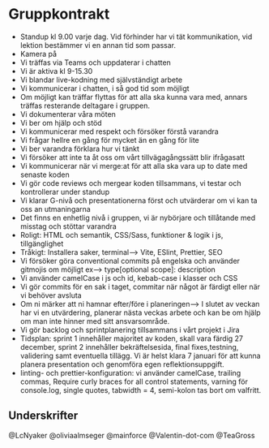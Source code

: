 # Gruppkontrakt

- Standup kl 9.00 varje dag. Vid förhinder har vi tät kommunikation, vid lektion bestämmer vi en annan tid som passar.
- Kamera på
- Vi träffas via Teams och uppdaterar i chatten
- Vi är aktiva kl 9-15.30
- Vi blandar live-kodning med självständigt arbete
- Vi kommunicerar i chatten, i så god tid som möjligt
- Om möjligt kan träffar flyttas för att alla ska kunna vara med, annars träffas resterande deltagare i gruppen.
- Vi dokumenterar våra möten
- Vi ber om hjälp och stöd
- Vi kommunicerar med respekt och försöker förstå varandra
- Vi frågar hellre en gång för mycket än en gång för lite
- Vi ber varandra förklara hur vi tänkt
- Vi försöker att inte ta åt oss om vårt tillvägagångssätt blir ifrågasatt
- Vi kommunicerar när vi merge:at för att alla ska vara up to date med senaste koden
- Vi gör code reviews och mergear koden tillsammans, vi testar och kontrollerar under standup
- Vi klarar G-nivå och presentationerna först och utvärderar om vi kan ta oss an utmaningarna
- Det finns en enhetlig nivå i gruppen, vi är nybörjare och tillåtande med misstag och stöttar varandra
- Roligt: HTML och semantik, CSS/Sass, funktioner & logik i js, tillgänglighet
- Tråkigt: Installera saker, terminal--> Vite, ESlint, Prettier, SEO
- Vi försöker göra conventional commits på engelska och använder gitmojis om möjligt ex--> type[optional scope]: description
- Vi använder camelCase i js och id, kebab-case i klasser och CSS
- Vi gör commits för en sak i taget, commitar när något är färdigt eller när vi behöver avsluta
- Om ni märker att ni hamnar efter/före i planeringen--> I slutet av veckan har vi en utvärdering, planerar nästa veckas arbete och kan be om hjälp om man inte hinner med sitt ansvarsområde.
- Vi gör backlog och sprintplanering tillsammans i vårt projekt i Jira
- Tidsplan: sprint 1 innehåller majoritet av koden, skall vara färdig 27 december, sprint 2 innehåller bekräftelsesida, final fixes,testning, validering samt eventuella tillägg. Vi är helst klara 7 januari för att kunna planera presentation och genomföra egen reflektionsuppgift.
- linting- och prettier-konfiguration: vi använder camelCase, trailing commas, Require curly braces for all control statements, varning för console.log, single quotes, tabwidth = 4, semi-kolon tas bort om valfritt.

## Underskrifter
@LcNyaker
@oliviaalmseger
@mainforce
@Valentin-dot-com
@TeaGross